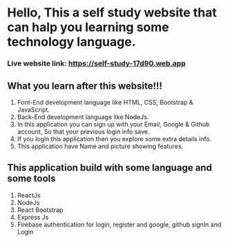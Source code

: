 # Hello, This a self study website that can halp you learning some technology language.

### Live website link: https://self-study-17d90.web.app

## What you learn after this website!!!

1. Font-End development language like HTML, CSS, Bootstrap & JavaScript.
2. Back-End development language like NodeJs.
3. In this application you can sign up with your Email, Google & Github account, So that your previous login info save.
4. If you login this application then you explore some extra details info.
5. This application have Name and picture showing features.

## This application build with some language and some tools

1. ReactJs
2. NodeJs
3. React Bootstrap
4. Express Js
5. Firebase authentication for login, register and google, github signIn and Login

